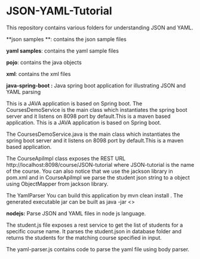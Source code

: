 # JSON-YAML-Tutorial
This repository contains various folders for understanding JSON and YAML.

**json samples **: contains the json sample files

**yaml samples**: contains the yaml sample files

**pojo**: contains the java objects

**xml**: contains the xml files

**java-spring-boot :**
Java spring boot application for illustrating JSON and YAML parsing

This is a JAVA application is based on Spring boot. The CoursesDemoService is the main class which instantiates the spring boot server and it listens on 8098 port by default.This is a maven based application. This is a JAVA application is based on Spring boot.

The CoursesDemoService.java is the main class which instantiates the spring boot server and it listens on 8098 port by default.This is a maven based application.

The CourseApiImpl class exposes the REST URL http://localhost:8098/course/JSON-tutorial where JSON-tutorial is the name of the course. You can also notice that we use the jackson library in pom.xml and in CourseApiImpl we parse the student json string to a object using ObjectMapper from jackson library.

The YamlParser You can build this application by mvn clean install . The generated executable jar can be built as java -jar <>


**nodejs:**
Parse JSON and YAML files in node js language.

The student.js file exposes a rest service to get the list of students for a specific course name. It parses the student.json in database folder and returns the students for the matching course specified in input.

The yaml-parser.js contains code to parse the yaml file using body parser.
